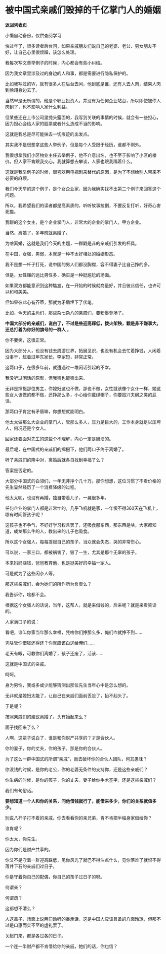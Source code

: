 # 被中国式亲戚们毁掉的千亿掌门人的婚姻

[**返回列表页**](/gzh/记忆承载3)

小懒自动备份，仅供查阅学习

快过年了，很多读者后台问，如果亲戚朋友们说自己的老婆、老公、男女朋友不好，让自己心里很烦躁，该怎么处理。

  

我每次写文章举例子的时候，内心都会有些小纠结。

  

因为我文章里涉及过的身边的人和事，都是需要进行隐私保护的。

  

比如我写过的W，就有很多人在后台去问，他到底是谁，还有人去人肉，结果人肉到徐翔身边去了。

  

当然W是无所谓的，他是个职业投资人，并没有为任何企业站台，所以即使被你人肉到了，也不影响人家什么利益。

  

但某些还在上市公司里抛头露面的，我写到关联的事情的时候，就会有一些担心，因为担心会给人家的股票或者什么造成不当的影响。

  

这就是我总是尽可能抹去一切痕迹的出发点。

  

其实我不是很想拿这些人举例子，但是每个人受限于经历，谁都不例外。

  

我很想拿我们小区物业主任去举例子，他不介意出名，也不至于影响了小区的楼价。但人家不肯跟我交心，我就算想去攀谈，人家也跟我隔着什么。

  

这就是我举例子的时候，很喜欢用电视剧来替代的原因，是为了不想给别人带来不必要的麻烦。

  

我们今天举的这个例子，是个女企业家，因为我确实找不出第二个例子来回答这个问题。

  

所以，我希望我们的读者都是高素质的，听听故事拉倒，不要反复打听，好奇心害死猫。

  

我聊的这个女主，是个企业掌门人，非常大的企业的掌门人，甲方企业。

  

当然，离婚了，多年前就离婚了。

  

为啥离婚，这就是我们今天的主题，一群戳是非的亲戚们引发的杯具。

  

在中国，女强，男弱，本就是一种不太好相处的婚姻形态。

  

我不是想一杆子打死，说中国的男人们都没胸襟，容不得妻子比自己挣的多。

  

但是，女性赚的远比男性多，确实是一种挺尴尬的场面。

  

如果双方都能意识到这种尴尬，在一开始的时候就商量好，并且彼此信任，也许可以和和美美。

  

但如果彼此心有芥蒂，那就为矛盾埋下了伏笔。

  

比如，今天的主角们，那些杂七杂八的亲戚们，要粉墨登场了。

  

 **中国大部分的亲戚们，说白了，不过是些迎高踩低，拨火架秧，戳是非不嫌事大，还总打着为你好的旗号的一群人** 。

  

你不要笑，这很正常。

  

因为大部分人，也没有钱去周游世界，拓展见识，也没有机会去忙着挣钱，人闲着没事干，趁着过年东家长，李家短，非常正常。

  

这两口子，在很多年前，就遭遇过一堆闲话引起的不幸。

  

我没听过闲话的原型，但我猜也能猜出来。

  

无非是撺掇那位男主，你媳妇这也不做，那也不做，女性就该像个女仆一样，她这些女人该做的都不做，还挣那么多，小心给你戴绿帽子，你要振兴夫纲之类的屁话。

  

那两口子肯定有矛盾嘛，你想想就能明白。

  

他太太做那么大企业的掌门人，管那么多人，压力是巨大的，工作本身就足以压垮人，何况还是个女人。

  

回家还要面对先生的这些个不理解，内心一定是崩溃的。

  

最后呢，在中国式的亲戚们的撺掇下，他们两口子终于离婚了。

  

听了亲戚们的隆中对，离婚后就各自找到幸福了么？

  

答案是否定的。

  

大部分中国式的白领们，一年无非挣个几十万。那你想想，这位习惯了不看价格的先生显然经历了一个消费降级的过程。

  

他太太呢，也没有再婚，独自带着儿子，一晃很多年。

  

任何企业的掌门人都是非常忙的，几乎飞机就是家，一年恨不得360天在飞机上，哪有时间管孩子呢？

  

这孩子也不争气，不好好学习权且罢了，还吸食那东西，那东西是啥，大家都知道，成龙那么牛的人，教出来的儿子也吸食。

  

所以这个女强人，每每提起自己的孩子，当众就会失态，哭的非常伤心。

  

可以说，一家三口，都被祸害了，毁了一生，尤其是那个无辜的孩子。

  

本来妈妈赚钱，爸爸教育他，也是挺美好的幸福一家人。

  

可是就为了这些闲杂人等。

  

那这些亲戚们，会为她们的所作所为负责么？

  

我告诉你，啥都不会。

  

根据这个女强人的话说，当年，这帮人，就是来借钱的，后来呢？就是来看笑话的。

  

人家满口子的说：

  

看吧，谁叫你家当年那么幸福，凭啥你们挣那么多，俺们咋就挣不到......

  

凭啥管你借钱还得还？你就应该白送给俺们......

  

老天有眼，可教你们离婚了，孩子还废了，活该......

  

这就是中国式的亲戚。

  

呵呵。

  

身为男性，我或多或少能够猜测出那位先生当年心中是怎么想的。

  

无非就是媳妇太能了，让自己在亲戚们面前丢脸了，抬不起头了。

  

于是呢？

  

按照亲戚们的建议离婚了，头有抬起来么？

  

面子找回来了么？

  

人啊，这辈子说白了，谁是和你财产共享的？才是合伙人。

  

你的妻子，你的丈夫，你的孩子，那是你的合伙人。

  

为了这么一群中国式的所谓“亲戚”，而去破坏你的合伙人团队，何其愚昧？

  

你没钱的时候，是你的老公，你的老婆无条件的支持你，还是这些亲戚们？

  

你生病的时候，是你的孩子，你的丈夫，妻子给你手术签字，还是这些亲戚们？

  

我们有句俗话。

  

 **要想知道一个人和你的关系，问他借钱就行了，能借来多少，你们的关系就值多少。**

  

别说八杆子打不着的亲戚，你去看看你的亲兄弟，肯不肯把半幅身家借给你？

  

谁肯呢？

  

你太太，你先生。

  

因为你们是财产共享的。

  

你又不是守着一群迎高踩低，见你风光了就巴不得沾点什么，见你落难了就恨不得落井下石的亲戚们过日子。

  

你是守着你自己的配偶，你自己的孩子过日子的呀。

  

何谓亲？

  

何谓疏？

  

这都想不清么？

  

人这辈子，场面上说两句动听的奉承话，这是中国人应该具备的八面玲珑，但那不过是口惠而实不至的虚礼罢了。

  

关起门来，都是各过各的日子。

  

一个连一半财产都不肯借给你的亲戚，她们的话，你也信？

